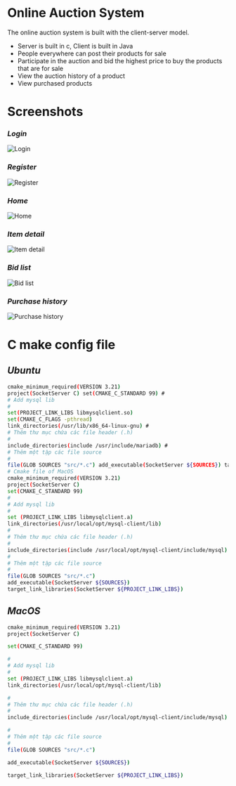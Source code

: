 # Online Auction System
The online auction system is built with the client-server model.

- Server is built in c, Client is built in Java
- People everywhere can post their products for sale
- Participate in the auction and bid the highest price to buy the products that are for sale
- View the auction history of a product
- View purchased products

# Screenshots
### _Login_

![Login](https://github.com/sonnguyen28/Online_Auction_System/blob/main/Database/image_readme/login.png?raw=true)

### _Register_

![Register](https://github.com/sonnguyen28/Online_Auction_System/blob/main/Database/image_readme/register.png?raw=true)

### _Home_
![Home](https://github.com/sonnguyen28/Online_Auction_System/blob/main/Database/image_readme/home.png?raw=true)

### _Item detail_
![Item detail](https://github.com/sonnguyen28/Online_Auction_System/blob/main/Database/image_readme/item_detail.png?raw=true)

### _Bid list_
![Bid list](https://github.com/sonnguyen28/Online_Auction_System/blob/main/Database/image_readme/bid_list.png?raw=true)

### _Purchase history_
![Purchase history](https://github.com/sonnguyen28/Online_Auction_System/blob/main/Database/image_readme/history.png?raw=true)



# C make config file
## _Ubuntu_

```sh
cmake_minimum_required(VERSION 3.21)
project(SocketServer C) set(CMAKE_C_STANDARD 99) #
# Add mysql lib
#
set(PROJECT_LINK_LIBS libmysqlclient.so)
set(CMAKE_C_FLAGS -pthread)
link_directories(/usr/lib/x86_64-linux-gnu) #
# Thêm thư mục chứa các file header (.h)
#
include_directories(include /usr/include/mariadb) #
# Thêm một tập các file source
#
file(GLOB SOURCES "src/*.c") add_executable(SocketServer ${​​​​​SOURCES}​​​​​) target_link_libraries(SocketServer ${​​​​​PROJECT_LINK_LIBS}​​​​​)
# Cmake file of MacOS
cmake_minimum_required(VERSION 3.21)
project(SocketServer C)
set(CMAKE_C_STANDARD 99)
#
# Add mysql lib
#
set (PROJECT_LINK_LIBS libmysqlclient.a)
link_directories(/usr/local/opt/mysql-client/lib)
#
# Thêm thư mục chứa các file header (.h)
#
include_directories(include /usr/local/opt/mysql-client/include/mysql)
#
# Thêm một tập các file source
#
file(GLOB SOURCES "src/*.c")
add_executable(SocketServer ${SOURCES})
target_link_libraries(SocketServer ${PROJECT_LINK_LIBS})
```
## _MacOS_
```sh
cmake_minimum_required(VERSION 3.21)
project(SocketServer C)

set(CMAKE_C_STANDARD 99)

#
# Add mysql lib
#
set (PROJECT_LINK_LIBS libmysqlclient.a)
link_directories(/usr/local/opt/mysql-client/lib)

#
# Thêm thư mục chứa các file header (.h)
#
include_directories(include /usr/local/opt/mysql-client/include/mysql)

#
# Thêm một tập các file source
#
file(GLOB SOURCES "src/*.c")

add_executable(SocketServer ${SOURCES})

target_link_libraries(SocketServer ${PROJECT_LINK_LIBS})
```
